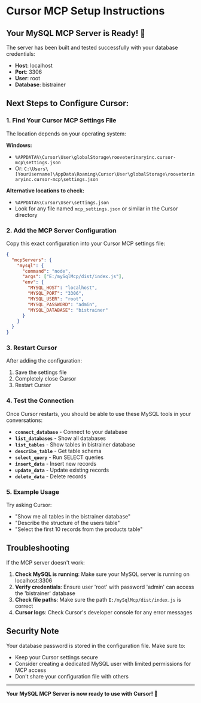 # Cursor MCP Setup Instructions

## Your MySQL MCP Server is Ready! 🎉

The server has been built and tested successfully with your database credentials:
- **Host**: localhost
- **Port**: 3306  
- **User**: root
- **Database**: bistrainer

## Next Steps to Configure Cursor:

### 1. Find Your Cursor MCP Settings File

The location depends on your operating system:

**Windows:**
- `%APPDATA%\Cursor\User\globalStorage\rooveterinaryinc.cursor-mcp\settings.json`
- Or: `C:\Users\[YourUsername]\AppData\Roaming\Cursor\User\globalStorage\rooveterinaryinc.cursor-mcp\settings.json`

**Alternative locations to check:**
- `%APPDATA%\Cursor\User\settings.json`
- Look for any file named `mcp_settings.json` or similar in the Cursor directory

### 2. Add the MCP Server Configuration

Copy this exact configuration into your Cursor MCP settings file:

```json
{
  "mcpServers": {
    "mysql": {
      "command": "node",
      "args": ["E:/mySqlMcp/dist/index.js"],
      "env": {
        "MYSQL_HOST": "localhost",
        "MYSQL_PORT": "3306",
        "MYSQL_USER": "root",
        "MYSQL_PASSWORD": "admin",
        "MYSQL_DATABASE": "bistrainer"
      }
    }
  }
}
```

### 3. Restart Cursor

After adding the configuration:
1. Save the settings file
2. Completely close Cursor
3. Restart Cursor

### 4. Test the Connection

Once Cursor restarts, you should be able to use these MySQL tools in your conversations:

- **`connect_database`** - Connect to your database
- **`list_databases`** - Show all databases
- **`list_tables`** - Show tables in bistrainer database
- **`describe_table`** - Get table schema
- **`select_query`** - Run SELECT queries
- **`insert_data`** - Insert new records
- **`update_data`** - Update existing records
- **`delete_data`** - Delete records

### 5. Example Usage

Try asking Cursor:
- "Show me all tables in the bistrainer database"
- "Describe the structure of the users table"
- "Select the first 10 records from the products table"

## Troubleshooting

If the MCP server doesn't work:

1. **Check MySQL is running**: Make sure your MySQL server is running on localhost:3306
2. **Verify credentials**: Ensure user 'root' with password 'admin' can access the 'bistrainer' database
3. **Check file paths**: Make sure the path `E:/mySqlMcp/dist/index.js` is correct
4. **Cursor logs**: Check Cursor's developer console for any error messages

## Security Note

Your database password is stored in the configuration file. Make sure to:
- Keep your Cursor settings secure
- Consider creating a dedicated MySQL user with limited permissions for MCP access
- Don't share your configuration file with others

---

**Your MySQL MCP Server is now ready to use with Cursor! 🚀** 
